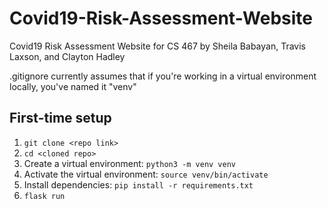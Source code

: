 # Covid19-Risk-Assessment-Website
Covid19 Risk Assessment Website for CS 467 by Sheila Babayan, Travis Laxson, and Clayton Hadley

.gitignore currently assumes that if you're working in a virtual environment locally, you've named it "venv"

## First-time setup
1. `git clone <repo link>`
2. `cd <cloned repo>`
3. Create a virtual environment: `python3 -m venv venv`
4. Activate the virtual environment: `source venv/bin/activate`
5. Install dependencies: `pip install -r requirements.txt`
6. `flask run`
